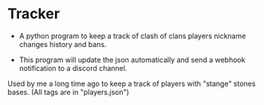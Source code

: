 # Tracker
- A python program to keep a track of clash of clans players nickname changes history and bans.

- This program will update the json automatically and send a webhook notification to a discord channel.



Used by me a long time ago to keep a track of players with "stange" stones bases. (All tags are in "players.json")
